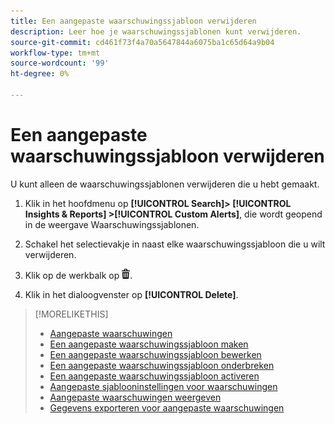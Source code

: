 ```yaml
---
title: Een aangepaste waarschuwingssjabloon verwijderen
description: Leer hoe je waarschuwingssjablonen kunt verwijderen.
source-git-commit: cd461f73f4a70a5647844a6075ba1c65d64a9b04
workflow-type: tm+mt
source-wordcount: '99'
ht-degree: 0%

---
```


# Een aangepaste waarschuwingssjabloon verwijderen

U kunt alleen de waarschuwingssjablonen verwijderen die u hebt gemaakt.

1. Klik in het hoofdmenu op **[!UICONTROL Search]> [!UICONTROL Insights & Reports] >[!UICONTROL Custom Alerts]**, die wordt geopend in de weergave Waarschuwingssjablonen.

1. Schakel het selectievakje in naast elke waarschuwingssjabloon die u wilt verwijderen.

1. Klik op de werkbalk op ![Verwijderen](/help/search-social-commerce/assets/delete.png "Verwijderen").

1. Klik in het dialoogvenster op **[!UICONTROL Delete]**.

>[!MORELIKETHIS]
>
>* [Aangepaste waarschuwingen](alert-about.md)
>* [Een aangepaste waarschuwingssjabloon maken](alert-template-create.md)
>* [Een aangepaste waarschuwingssjabloon bewerken](alert-template-edit.md)
>* [Een aangepaste waarschuwingssjabloon onderbreken](alert-template-pause.md)
>* [Een aangepaste waarschuwingssjabloon activeren](alert-template-activate.md)
>* [Aangepaste sjablooninstellingen voor waarschuwingen](alert-template-settings.md)
>* [Aangepaste waarschuwingen weergeven](alert-view.md)
>* [Gegevens exporteren voor aangepaste waarschuwingen](alert-export-data.md)

